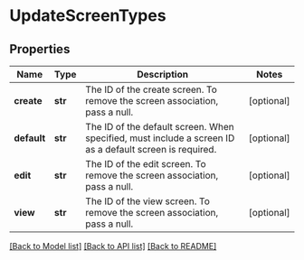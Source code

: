 # UpdateScreenTypes

## Properties
Name | Type | Description | Notes
------------ | ------------- | ------------- | -------------
**create** | **str** | The ID of the create screen. To remove the screen association, pass a null. | [optional] 
**default** | **str** | The ID of the default screen. When specified, must include a screen ID as a default screen is required. | [optional] 
**edit** | **str** | The ID of the edit screen. To remove the screen association, pass a null. | [optional] 
**view** | **str** | The ID of the view screen. To remove the screen association, pass a null. | [optional] 

[[Back to Model list]](../README.md#documentation-for-models) [[Back to API list]](../README.md#documentation-for-api-endpoints) [[Back to README]](../README.md)

